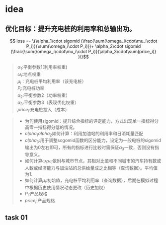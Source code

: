# idea
## 优化目标：提升充电桩的利用率和总输出功。
$$ loss =- \{\alpha_1\cdot sigomid (\frac{\sum(\omega_i\cdot\mu_i\cdot P_i)}{\sum(\omega_i\cdot P_i)})+ \alpha_2\cdot sigomid (\frac{\sum(\omega_i\cdot\mu_i\cdot P_i)}{\alpha_3\cdot\sum(price_i)} )\}$$
> $\alpha_1$:平衡参数1(利用率权重) \
> $\omega_i$:地点权重 \
> $\mu_i$：充电桩平均利用率（该充电桩） \
> $P_i$:充电桩功率 \
> $\alpha_2$:平衡参数2（功率权重）\
> $\alpha_3$:平衡参数3（表现优化权重）\
> $price_i$:充电桩投入（成本）

> * 为何使用sigomid：提升综合指标的评定能力，方式出现单一指标得分高零一指标得分低的情况。
> * $alpha_1$$alpha_2$如何计算：利用加油站的利用率和日消耗量匹配
> * $alpha_3$:用于调整sogomid函数的区分能力，设定为一般电桩的sigomid输出为0左右即可，所有的指标进行比较时需保证$\alpha_3$一致，否则没有指导意义。
> * 如何计算$\omega_i$:$\omega_i$依附与城市节点，其相对比值和不同城市的汽车持有数或人数或经济能力与加油站的总供给量成之比相等（查询数据）。平均值为1.
> * 如何计算$\mu_i$:初始值，充电桩平均利用率（查询数据），后期在模拟过程中根据历史使用情况动态更改（历史加权）
> * $P_i$:产品规格
> * $price_i$:产品规格
## task 01

